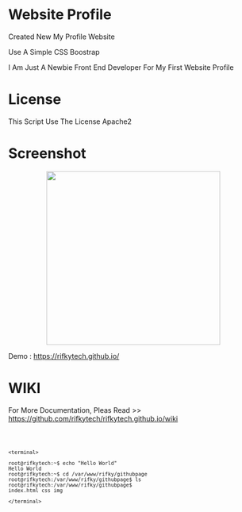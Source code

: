 # Website Profile
Created New My Profile Website 

Use A Simple CSS Boostrap

I Am Just A Newbie Front End Developer For My First Website Profile

# License

This Script Use The License Apache2

# Screenshot

<p align="center">
  <img src="https://rifkytech.github.io/img/screenshot.png" width="350"/>
  
</p> 

Demo : https://rifkytech.github.io/


# WIKI

For More Documentation, Pleas Read >> https://github.com/rifkytech/rifkytech.github.io/wiki





<code>
	
	
	
	<terminal>
	
	root@rifkytech:~$ echo "Hello World"
	Hello World
	root@rifkytech:~$ cd /var/www/rifky/githubpage
	root@rifkytech:/var/www/rifky/githubpage$ ls
	root@rifkytech:/var/www/rifky/githubpage$ 
	index.html css img
	
	</terminal>
	
	
</code>


